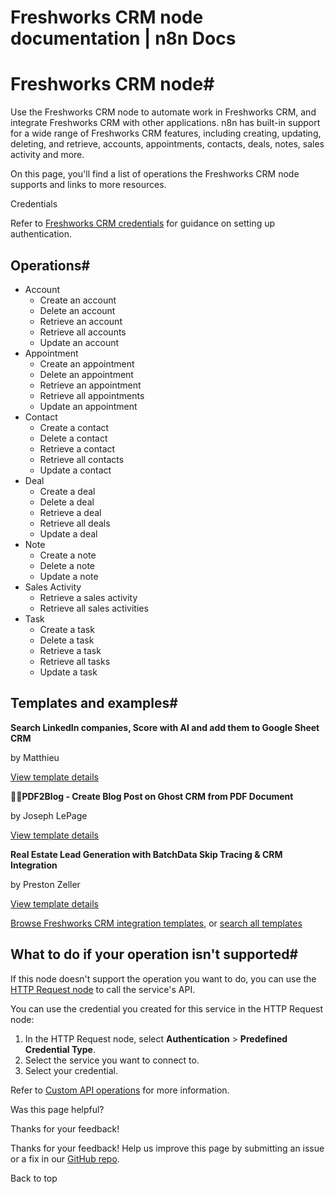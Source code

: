 # Freshworks CRM node documentation | n8n Docs

[ ](https://github.com/n8n-io/n8n-docs/edit/main/docs/integrations/builtin/app-nodes/n8n-nodes-base.freshworkscrm.md "Edit this page")

# Freshworks CRM node#

Use the Freshworks CRM node to automate work in Freshworks CRM, and integrate Freshworks CRM with other applications. n8n has built-in support for a wide range of Freshworks CRM features, including creating, updating, deleting, and retrieve, accounts, appointments, contacts, deals, notes, sales activity and more. 

On this page, you'll find a list of operations the Freshworks CRM node supports and links to more resources.

Credentials

Refer to [Freshworks CRM credentials](../../credentials/freshworkscrm/) for guidance on setting up authentication. 

## Operations#

  * Account
    * Create an account
    * Delete an account
    * Retrieve an account
    * Retrieve all accounts
    * Update an account
  * Appointment
    * Create an appointment
    * Delete an appointment
    * Retrieve an appointment
    * Retrieve all appointments
    * Update an appointment
  * Contact
    * Create a contact
    * Delete a contact
    * Retrieve a contact
    * Retrieve all contacts
    * Update a contact
  * Deal
    * Create a deal
    * Delete a deal
    * Retrieve a deal
    * Retrieve all deals
    * Update a deal
  * Note
    * Create a note
    * Delete a note
    * Update a note
  * Sales Activity
    * Retrieve a sales activity
    * Retrieve all sales activities
  * Task
    * Create a task
    * Delete a task
    * Retrieve a task
    * Retrieve all tasks
    * Update a task

## Templates and examples#

**Search LinkedIn companies, Score with AI and add them to Google Sheet CRM**

by Matthieu

[View template details](https://n8n.io/workflows/3904-search-linkedin-companies-score-with-ai-and-add-them-to-google-sheet-crm/)

**📄🌐PDF2Blog - Create Blog Post on Ghost CRM from PDF Document**

by Joseph LePage

[View template details](https://n8n.io/workflows/2522-pdf2blog-create-blog-post-on-ghost-crm-from-pdf-document/)

**Real Estate Lead Generation with BatchData Skip Tracing & CRM Integration**

by Preston Zeller

[View template details](https://n8n.io/workflows/3666-real-estate-lead-generation-with-batchdata-skip-tracing-and-crm-integration/)

[Browse Freshworks CRM integration templates](https://n8n.io/integrations/freshworks-crm/), or [search all templates](https://n8n.io/workflows/)

## What to do if your operation isn't supported#

If this node doesn't support the operation you want to do, you can use the [HTTP Request node](../../core-nodes/n8n-nodes-base.httprequest/) to call the service's API.

You can use the credential you created for this service in the HTTP Request node: 

  1. In the HTTP Request node, select **Authentication** > **Predefined Credential Type**.
  2. Select the service you want to connect to.
  3. Select your credential.

Refer to [Custom API operations](../../../custom-operations/) for more information.

Was this page helpful? 

Thanks for your feedback! 

Thanks for your feedback! Help us improve this page by submitting an issue or a fix in our [GitHub repo](https://github.com/n8n-io/n8n-docs). 

Back to top